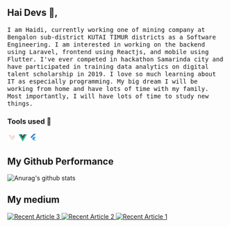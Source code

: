 ## Hai Devs :wave:, 

<!--<p align="center">
  <img src="https://raw.githubusercontent.com/coderjojo/coderjojo/master/img/github.gif" width=100>
  <br><br> -->
  <samp>
    I am Haidi, currently working one of mining company at Bengalon sub-district KUTAI TIMUR districts as a Software Engineering. I am interested in working on the backend using Laravel, frontend using Reactjs, and mobile using Flutter. I've ever competed in hackathon Samarinda city and have participated in training data analytics on digital talent scholarship in 2019. I love so much learning about IT as especially programming. My big dream I will be working from home and have lots of time with my family. Most importantly, I will have lots of time to study new things.
  </samp>
</p>

### Tools used  :rocket:
<img width="21px" src="https://raw.githubusercontent.com/haidi20/haidi20/master/images/laravel-logo.png" > 
<img width="21px" src="https://raw.githubusercontent.com/haidi20/haidi20/master/images/vue.jpg" > 
<img width="21px" src="https://raw.githubusercontent.com/haidi20/haidi20/master/images/flutter.png"> 

## My Github Performance
![Anurag's github stats](https://github-readme-stats.vercel.app/api?username=haidi20&theme=default&show_icons=true)

## My medium
<a target="_blank" href="https://github-readme-medium-recent-article.vercel.app/medium/@haidinurhadinata_22/2"><img src="https://github-readme-medium-recent-article.vercel.app/medium/@haidinurhadinata_22/2" alt="Recent Article 3"> 
<a target="_blank" href="https://github-readme-medium-recent-article.vercel.app/medium/@haidinurhadinata_22/1"><img src="https://github-readme-medium-recent-article.vercel.app/medium/@haidinurhadinata_22/1" alt="Recent Article 2"> 
<a target="_blank" href="https://github-readme-medium-recent-article.vercel.app/medium/@haidinurhadinata_22/0"><img src="https://github-readme-medium-recent-article.vercel.app/medium/@haidinurhadinata_22/0" alt="Recent Article 1"> 



